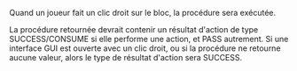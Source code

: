 Quand un joueur fait un clic droit sur le bloc, la procédure sera exécutée.

La procédure retournée devrait contenir un résultat d'action de type SUCCESS/CONSUME si elle performe une action, et PASS autrement. Si une interface GUI est ouverte avec un clic droit, ou si la procédure ne retourne aucune valeur, alors le type de résultat d'action sera SUCCESS.